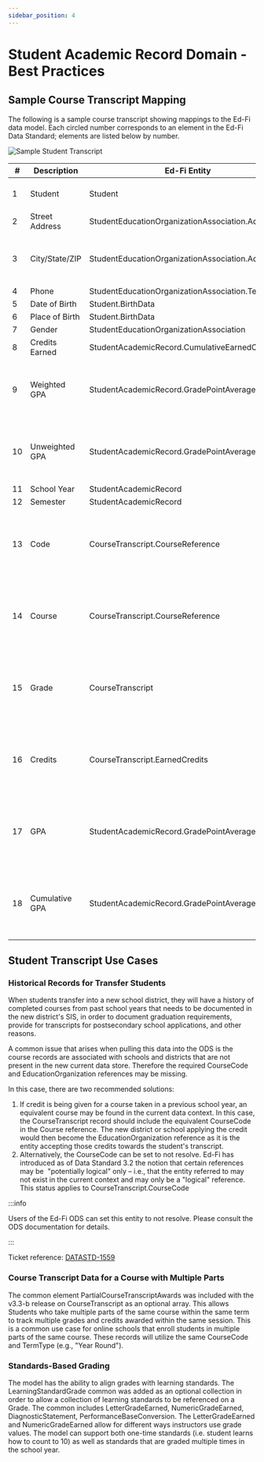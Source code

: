 ```yaml
---
sidebar_position: 4
---
```


# Student Academic Record Domain - Best Practices

## Sample Course Transcript Mapping

The following is a sample course transcript showing mappings to the Ed-Fi data
model. Each circled number corresponds to an element in the Ed-Fi Data Standard;
elements are listed below by number.

![Sample Student Transcript](https://edfidocs.blob.core.windows.net/$web/img/reference/data-standard/Sample%20Student%20Transcript.PNG)

| #   | Description | Ed-Fi Entity | Ed-Fi Element | Condition(s) |
| --- | --- | --- | --- | --- |
| 1   | Student | Student | FirstName<br/><br/>LastSurname |     |
| 2   | Street Address | StudentEducationOrganizationAssociation.Address | StreetNumberName | AddressType = \[SIS Default\] |
| 3   | City/State/ZIP | StudentEducationOrganizationAssociation.Address | City<br/><br/>StateAbbreviationDescriptor<br/><br/>PostalCode | AddressType = \[SIS Default\] |
| 4   | Phone | StudentEducationOrganizationAssociation.Telephone | TelephoneNumber | TelephoneNumberType = \[SIS Default\] |
| 5   | Date of Birth | Student.BirthData | BirthDate |     |
| 6   | Place of Birth | Student.BirthData | BirthCity |     |
| 7   | Gender | StudentEducationOrganizationAssociation | SexDescriptor |     |
| 8   | Credits Earned | StudentAcademicRecord.CumulativeEarnedCredits | Credits | StudentAcademicRecord.SchoolYear = \[Most Recent School Year\] |
| 9   | Weighted GPA | StudentAcademicRecord.GradePointAverage | GradePointAverageValue | StudentAcademicRecord.SchoolYear = \[Most Recent School Year\]<br/><br/>GradePointAverageTypeDescriptor = 'Weighted'<br/><br/>IsCumulative = TRUE |
| 10  | Unweighted GPA | StudentAcademicRecord.GradePointAverage | GradePointAverageValue | StudentAcademicRecord.SchoolYear = \[Most Recent School Year\]<br/><br/>GradePointAverageTypeDescriptor = 'Unweighted'<br/><br/>IsCumulative = TRUE |
| 11  | School Year | StudentAcademicRecord | SchoolYear |     |
| 12  | Semester | StudentAcademicRecord | TermDescriptor |     |
| 13  | Code | CourseTranscript.CourseReference | CourseCode | CourseTranscript.StudentAcademicRecordReference → StudentAcademicRecord.SchoolYear = '2019 - 2020'<br/><br/>CourseTranscript.StudentAcademicRecordReference → StudentAcademicRecord.TermDescriptor = 'Fall Semester' |
| 14  | Course | CourseTranscript.CourseReference | CourseTitle | CourseTranscript.StudentAcademicRecordReference → StudentAcademicRecord.SchoolYear = '2019 - 2020'<br/><br/>CourseTranscript.StudentAcademicRecordReference → StudentAcademicRecord.TermDescriptor = 'Fall Semester' |
| 15  | Grade | CourseTranscript | FinalLetterGrade | StudentAcademicRecordReference → StudentAcademicRecord.SchoolYear = '2019 - 2020'<br/><br/>StudentAcademicRecordReference → StudentAcademicRecord.TermDescriptor = 'Fall Semester' |
| 16  | Credits | CourseTranscript.EarnedCredits | Credits | CourseTranscript.StudentAcademicRecordReference → StudentAcademicRecord.SchoolYear = '2019 - 2020'<br/><br/>CourseTranscript.StudentAcademicRecordReference → StudentAcademicRecord.TermDescriptor = 'Fall Semester' |
| 17  | GPA | StudentAcademicRecord.GradePointAverage | GradePointAverageValue | StudentAcademicRecord.SchoolYear = '2019 - 2020'<br/><br/>StudentAcademicRecord.TermDescriptor = 'Fall Semester'<br/><br/>IsCumulative = FALSE |
| 18  | Cumulative GPA | StudentAcademicRecord.GradePointAverage | GradePointAverageValue | StudentAcademicRecord.SchoolYear = '2019 - 2020'<br/><br/>StudentAcademicRecord.TermDescriptor = 'Fall Semester'<br/><br/>IsCumulative = TRUE |

## Student Transcript Use Cases

### Historical Records for Transfer Students

When students transfer into a new school district, they will have a history of
completed courses from past school years that needs to be documented in the new
district's SIS, in order to document graduation requirements, provide for
transcripts for postsecondary school applications, and other reasons.

A common issue that arises when pulling this data into the ODS is the course
records are associated with schools and districts that are not present in the
new current data store. Therefore the required CourseCode and
EducationOrganization references may be missing.

In this case, there are two recommended solutions:

1. If credit is being given for a course taken in a previous school year, an
    equivalent course may be found in the current data context. In this case,
    the CourseTranscript record should include the equivalent CourseCode in the
    Course reference. The new district or school applying the credit would then
    become the EducationOrganization reference as it is the entity accepting
    those credits towards the student's transcript.
2. Alternatively, the CourseCode can be set to not resolve. Ed-Fi has
    introduced as of Data Standard 3.2 the notion that certain references may
    be  "potentially logical" only – i.e., that the entity referred to may not
    exist in the current context and may only be a "logical" reference. This
    status applies to CourseTranscript.CourseCode

:::info

Users of the Ed-Fi ODS can set this entity to not resolve. Please
consult the ODS documentation for details.

:::

Ticket reference:  [DATASTD-1559](https://tracker.ed-fi.org/browse/DATASTD-1559)

### Course Transcript Data for a Course with Multiple Parts

The common element PartialCourseTranscriptAwards was included with the v3.3-b
release on CourseTranscript as an optional array. This allows Students who take
multiple parts of the same course within the same term to track multiple grades
and credits awarded within the same session. This is a common use case for
online schools that enroll students in multiple parts of the same course. These
records will utilize the same CourseCode and TermType (e.g., "Year Round").

### Standards-Based Grading

The model has the ability to align grades with learning standards.  The
LearningStandardGrade common was added as an optional collection in order to
allow a collection of learning standards to be referenced on a Grade. The common
includes LetterGradeEarned, NumericGradeEarned, DiagnosticStatement,
PerformanceBaseConversion. The LetterGradeEarned and NumericGradeEarned allow
for different ways instructors use grade values. The model can support both
one-time standards (i.e. student learns how to count to 10) as well as standards
that are graded multiple times in the school year.
